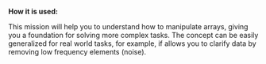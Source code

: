 **How it is used:**

This mission will help you to understand how to manipulate arrays,
giving you a foundation for solving more complex tasks.
The concept can be easily generalized for real world tasks, for example, 
if allows you to clarify data by removing low frequency elements (noise).
